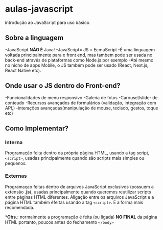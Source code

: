 # aulas-javascript

introdução ao JavaScript para uso básico.

## Sobre a linguagem

-JavaScript **NÃO É** Java!
-JavaScript= JS = EcmaScript
-É uma linguagem voltada principalmente para o front end, mas tambem pode ser usada no back-end através de plataformas como Node.js por exemplo
-Até mesmo no nicho de apps Mobile, o JS também pode ser usado 
(React, Next.js, React Native etc).

## Onde usar o JS dentro do Front-end? 
 
-Funcionalidades de menu responsivo
-Galeria de fotos
-Carousel/slider de conteudo
-Recursos avançados de formulários (validação, integração com API,)
-interações avançadas(manipulação de mouse, teclado, gestos, toque etc)

## Como Implementar?

### Interna 

Programação feita dentro da própria página HTML, usando a tag script, `<script>`, usadas principalmente quando são scripts mais simples ou pequenos.

### Externas 

Programaçao feitas dentro de arquivos JavaScript exclusivos
(possuem a extensão **.js**), usadas principalmente quando queremos reutilizar 
scripts entre páginas HTML diferentes. Aligação entre os arquivos JavaScript e a página HTML também éfeitas usando a tag `<script>`. É a forma mais recomendada.

***Obs.:** normalmente a programação é feita (ou ligada) **NO FINAL** da página HTML 
portanto, poucos antes do fechamento `</body>`